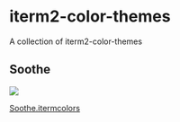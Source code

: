 iterm2-color-themes
===================

A collection of iterm2-color-themes

## Soothe

![](https://raw.github.com/jasonm23/iterm2-color-themes/master/soothe-colors.png)

[Soothe.itermcolors](https://raw.github.com/jasonm23/iterm2-color-themes/master/Soothe.itermcolors)
